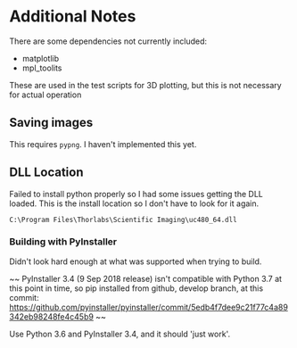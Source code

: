 # Additional Notes

There are some dependencies not currently included:

* matplotlib
* mpl_toolits

These are used in the test scripts for 3D plotting, but this
is not necessary for actual operation


## Saving images

This requires `pypng`.
I haven't implemented this yet.


## DLL Location

Failed to install python properly so I had some issues getting the DLL loaded.
This is the install location so I don't have to look for it again.

`C:\Program Files\Thorlabs\Scientific Imaging\uc480_64.dll`


### Building with PyInstaller

Didn't look hard enough at what was supported when trying to build.

~~
PyInstaller 3.4 (9 Sep 2018 release) isn't compatible with Python 3.7 at this
point in time, so pip installed from github, develop branch, at this commit:
https://github.com/pyinstaller/pyinstaller/commit/5edb4f7dee9c21f77c4a89342eb98248fe4c45b9
~~

Use Python 3.6 and PyInstaller 3.4, and it should 'just work'.
